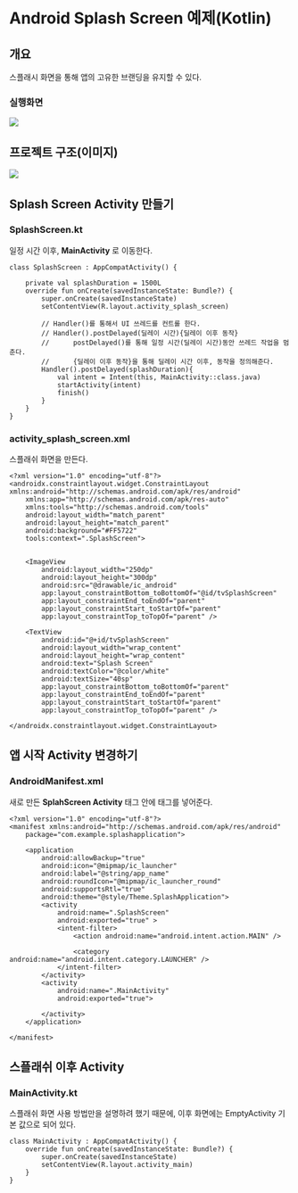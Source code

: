 # Android Splash Screen 예제(Kotlin)

## 개요

스플래시 화면을 통해 앱의 고유한 브랜딩을 유지할 수 있다.

### 실행화면

![](https://user-images.githubusercontent.com/40654227/144441351-95a259b1-19b7-4dde-8191-f785325a40b1.gif)

## 프로젝트 구조(이미지)

![](https://user-images.githubusercontent.com/40654227/144438616-03dffa74-14a5-45da-ab57-3099909bd2b0.png)

## Splash Screen Activity 만들기

### SplashScreen.kt

일정 시간 이후, **MainActivity** 로 이동한다.

```
class SplashScreen : AppCompatActivity() {

    private val splashDuration = 1500L
    override fun onCreate(savedInstanceState: Bundle?) {
        super.onCreate(savedInstanceState)
        setContentView(R.layout.activity_splash_screen)

        // Handler()를 통해서 UI 쓰레드를 컨트롤 한다.
        // Handler().postDelayed(딜레이 시간){딜레이 이후 동작}
        //      postDelayed()를 통해 일정 시간(딜레이 시간)동안 쓰레드 작업을 멈춘다.
        //      {딜레이 이후 동작}을 통해 딜레이 시간 이후, 동작을 정의해준다.
        Handler().postDelayed(splashDuration){
            val intent = Intent(this, MainActivity::class.java)
            startActivity(intent)
            finish()
        }
    }
}
```

### activity\_splash\_screen.xml

스플래쉬 화면을 만든다.

```
<?xml version="1.0" encoding="utf-8"?>
<androidx.constraintlayout.widget.ConstraintLayout xmlns:android="http://schemas.android.com/apk/res/android"
    xmlns:app="http://schemas.android.com/apk/res-auto"
    xmlns:tools="http://schemas.android.com/tools"
    android:layout_width="match_parent"
    android:layout_height="match_parent"
    android:background="#FF5722"
    tools:context=".SplashScreen">


    <ImageView
        android:layout_width="250dp"
        android:layout_height="300dp"
        android:src="@drawable/ic_android"
        app:layout_constraintBottom_toBottomOf="@id/tvSplashScreen"
        app:layout_constraintEnd_toEndOf="parent"
        app:layout_constraintStart_toStartOf="parent"
        app:layout_constraintTop_toTopOf="parent" />

    <TextView
        android:id="@+id/tvSplashScreen"
        android:layout_width="wrap_content"
        android:layout_height="wrap_content"
        android:text="Splash Screen"
        android:textColor="@color/white"
        android:textSize="40sp"
        app:layout_constraintBottom_toBottomOf="parent"
        app:layout_constraintEnd_toEndOf="parent"
        app:layout_constraintStart_toStartOf="parent"
        app:layout_constraintTop_toTopOf="parent" />

</androidx.constraintlayout.widget.ConstraintLayout>
```

## 앱 시작 Activity 변경하기

### AndroidManifest.xml

새로 만든 **SplahScreen Activity** 태그 안에 **<intent-filter>** 태그를 넣어준다.

```
<?xml version="1.0" encoding="utf-8"?>
<manifest xmlns:android="http://schemas.android.com/apk/res/android"
    package="com.example.splashapplication">

    <application
        android:allowBackup="true"
        android:icon="@mipmap/ic_launcher"
        android:label="@string/app_name"
        android:roundIcon="@mipmap/ic_launcher_round"
        android:supportsRtl="true"
        android:theme="@style/Theme.SplashApplication">
        <activity
            android:name=".SplashScreen"
            android:exported="true" >
            <intent-filter>
                <action android:name="android.intent.action.MAIN" />

                <category android:name="android.intent.category.LAUNCHER" />
            </intent-filter>
        </activity>
        <activity
            android:name=".MainActivity"
            android:exported="true">

        </activity>
    </application>

</manifest>
```

## 스플래쉬 이후 Activity

### MainActivity.kt

스플래쉬 화면 사용 방법만을 설명하려 했기 때문에, 이후 화면에는 EmptyActivity 기본 값으로 되어 있다.

```
class MainActivity : AppCompatActivity() {
    override fun onCreate(savedInstanceState: Bundle?) {
        super.onCreate(savedInstanceState)
        setContentView(R.layout.activity_main)
    }
}
```
